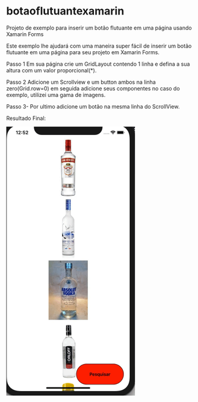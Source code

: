 # botaoflutuantexamarin
Projeto de exemplo para inserir um botão flutuante em uma página usando Xamarin Forms

Este exemplo lhe ajudará com uma maneira super fácil de inserir um botão flutuante em uma página para seu projeto em
Xamarin Forms.


Passo 1
Em sua página crie um GridLayout contendo 1 linha e defina a sua altura com um valor proporcional(*).


Passo 2
Adicione um Scrollview e um button ambos na linha zero(Grid.row=0) em seguida adicione seus componentes no caso do exemplo, 
utilizei uma gama de imagens.


Passo 3-
Por ultimo adicione um botão na mesma linha do ScrollView.

Resultado Final:

![](ezgif-5-7a38bad57ef5.gif)
